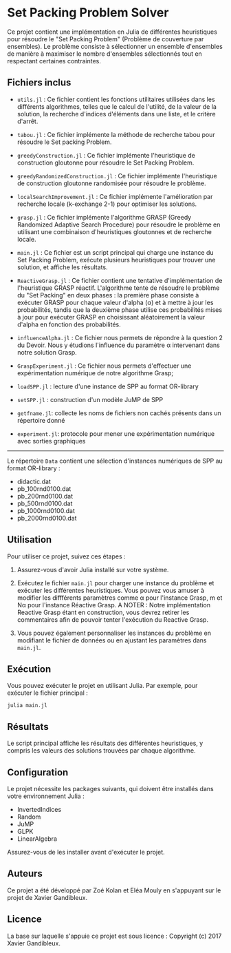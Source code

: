 # Set Packing Problem Solver

Ce projet contient une implémentation en Julia de différentes heuristiques pour résoudre le "Set Packing Problem" (Problème de couverture par ensembles). Le problème consiste à sélectionner un ensemble d'ensembles de manière à maximiser le nombre d'ensembles sélectionnés tout en respectant certaines contraintes.

## Fichiers inclus

- `utils.jl` : Ce fichier contient les fonctions utilitaires utilisées dans les différents algorithmes, telles que le calcul de l'utilité, de la valeur de la solution, la recherche d'indices d'éléments dans une liste, et le critère d'arrêt.

- `tabou.jl` : Ce fichier implémente la méthode de recherche tabou pour résoudre le Set packing Problem.

- `greedyConstruction.jl` : Ce fichier implémente l'heuristique de construction gloutonne pour résoudre le Set Packing Problem.

- `greedyRandomizedConstruction.jl` : Ce fichier implémente l'heuristique de construction gloutonne randomisée pour résoudre le problème.

- `localSearchImprovement.jl` : Ce fichier implémente l'amélioration par recherche locale (k-exchange 2-1) pour optimiser les solutions.

- `grasp.jl` : Ce fichier implémente l'algorithme GRASP (Greedy Randomized Adaptive Search Procedure) pour résoudre le problème en utilisant une combinaison d'heuristiques gloutonnes et de recherche locale.

- `main.jl` : Ce fichier est un script principal qui charge une instance du Set Packing Problem, exécute plusieurs heuristiques pour trouver une solution, et affiche les résultats. 

- `ReactiveGrasp.jl` : Ce fichier contient une tentative d'implémentation de l'heuristique GRASP réactif. L'algorithme tente de résoudre le problème du "Set Packing" en deux phases : la première phase consiste à exécuter GRASP pour chaque valeur d'alpha (α) et à mettre à jour les probabilités, tandis que la deuxième phase utilise ces probabilités mises à jour pour exécuter GRASP en choisissant aléatoirement la valeur d'alpha en fonction des probabilités.

- `influenceAlpha.jl` : Ce fichier nous permets de répondre à la question 2 du Devoir. Nous y étudions l'influence du paramètre α intervenant dans notre solution Grasp.

- `GraspExperiment.jl` : Ce fichier nous permets d'effectuer une expérimentation numérique de notre algorithme Grasp;

- `loadSPP.jl` : lecture d'une instance de SPP au format OR-library
- `setSPP.jl` : construction d'un modèle JuMP de SPP
- `getfname.jl`: collecte les noms de fichiers non cachés présents dans un répertoire donné
- `experiment.jl`: protocole pour mener une expérimentation numérique avec sorties graphiques

------

Le répertoire `Data` contient une sélection d'instances numériques de SPP au format OR-library :
- didactic.dat
- pb_100rnd0100.dat 
- pb_200rnd0100.dat 
- pb_500rnd0100.dat
- pb_1000rnd0100.dat
- pb_2000rnd0100.dat


## Utilisation

Pour utiliser ce projet, suivez ces étapes :

1. Assurez-vous d'avoir Julia installé sur votre système.

2. Exécutez le fichier `main.jl` pour charger une instance du problème et exécuter les différentes heuristiques. Vous pouvez vous amuser à modifier les diffférents paramètres comme α pour l'instance Grasp, m et Nα pour l'instance Réactive Grasp.
A NOTER : Notre implémentation Reactive Grasp étant en construction, vous devrez retirer les commentaires afin de pouvoir tenter l'exécution du Reactive Grasp.

3. Vous pouvez également personnaliser les instances du problème en modifiant le fichier de données ou en ajustant les paramètres dans `main.jl`.

## Exécution

Vous pouvez exécuter le projet en utilisant Julia. Par exemple, pour exécuter le fichier principal :

```
julia main.jl
```

## Résultats

Le script principal affiche les résultats des différentes heuristiques, y compris les valeurs des solutions trouvées par chaque algorithme.

## Configuration

Le projet nécessite les packages suivants, qui doivent être installés dans votre environnement Julia :

- InvertedIndices
- Random
- JuMP
- GLPK
- LinearAlgebra

Assurez-vous de les installer avant d'exécuter le projet.

## Auteurs

Ce projet a été développé par Zoé Kolan et Eléa Mouly en s'appuyant sur le projet de Xavier Gandibleux.

## Licence
La base sur laquelle s'appuie ce projet est sous licence : Copyright (c) 2017 Xavier Gandibleux.

